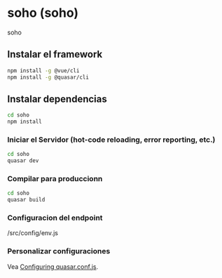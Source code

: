 # soho (soho)

soho 

## Instalar el framework
```bash
npm install -g @vue/cli
npm install -g @quasar/cli
```
## Instalar dependencias
```bash
cd soho
npm install
```

### Iniciar el Servidor (hot-code reloading, error reporting, etc.)
```bash
cd soho
quasar dev
```


### Compilar para produccionn
```bash
cd soho
quasar build
```
### Configuracion del endpoint
/src/config/env.js

### Personalizar configuraciones
Vea [Configuring quasar.conf.js](https://quasar.dev/quasar-cli/quasar-conf-js).



